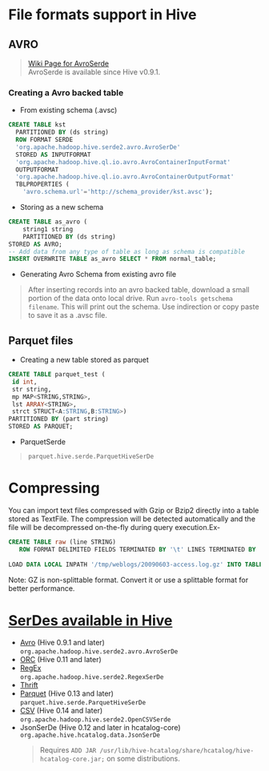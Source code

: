 # File formats support in Hive

## AVRO
> [Wiki Page for AvroSerde](https://cwiki.apache.org/confluence/display/Hive/AvroSerDe)   
> AvroSerde is available since Hive v0.9.1.

### Creating a Avro backed table

* From existing schema (.avsc)

```sql
CREATE TABLE kst
  PARTITIONED BY (ds string)
  ROW FORMAT SERDE
  'org.apache.hadoop.hive.serde2.avro.AvroSerDe'
  STORED AS INPUTFORMAT
  'org.apache.hadoop.hive.ql.io.avro.AvroContainerInputFormat'
  OUTPUTFORMAT
  'org.apache.hadoop.hive.ql.io.avro.AvroContainerOutputFormat'
  TBLPROPERTIES (
    'avro.schema.url'='http://schema_provider/kst.avsc');
```

* Storing as a new schema

```sql
CREATE TABLE as_avro (
    string1 string
    PARTITIONED BY (ds string)
STORED AS AVRO;
-- Add data from any type of table as long as schema is compatible
INSERT OVERWRITE TABLE as_avro SELECT * FROM normal_table;
```

* Generating Avro Schema from existing avro file
> After inserting records into an avro backed table, download a small portion of the data onto local drive.
Run `avro-tools getschema filename`. This will print out the schema. Use indirection or copy paste to save it as a .avsc file.

## Parquet files

* Creating a new table stored as parquet

```sql
CREATE TABLE parquet_test (
 id int,
 str string,
 mp MAP<STRING,STRING>,
 lst ARRAY<STRING>,
 strct STRUCT<A:STRING,B:STRING>) 
PARTITIONED BY (part string)
STORED AS PARQUET;
```

* ParquetSerde
> `parquet.hive.serde.ParquetHiveSerDe`


# Compressing
You can import text files compressed with Gzip or Bzip2 directly into a table stored as TextFile. The compression will be detected automatically and the file will be decompressed on-the-fly during query execution.Ex-
```sql
CREATE TABLE raw (line STRING)
   ROW FORMAT DELIMITED FIELDS TERMINATED BY '\t' LINES TERMINATED BY '\n';
 
LOAD DATA LOCAL INPATH '/tmp/weblogs/20090603-access.log.gz' INTO TABLE raw;
```

Note: GZ is non-splittable format. Convert it or use a splittable format for better performance.

# [SerDes available in Hive](https://cwiki.apache.org/confluence/display/Hive/LanguageManual+DDL#LanguageManualDDL-RowFormats&SerDe) 

* [Avro](https://cwiki.apache.org/confluence/display/Hive/AvroSerDe) (Hive 0.9.1 and later)  
    `org.apache.hadoop.hive.serde2.avro.AvroSerDe`
* [ORC](https://cwiki.apache.org/confluence/display/Hive/LanguageManual+ORC) (Hive 0.11 and later)
* [RegEx](https://cwiki.apache.org/confluence/display/Hive/GettingStarted#GettingStarted-ApacheWeblogData)   
    `org.apache.hadoop.hive.serde2.RegexSerDe`
* [Thrift](http://thrift.apache.org/)
* [Parquet](https://cwiki.apache.org/confluence/display/Hive/Parquet) (Hive 0.13 and later)  
    `parquet.hive.serde.ParquetHiveSerDe`
* [CSV](https://cwiki.apache.org/confluence/display/Hive/CSV+Serde) (Hive 0.14 and later)  
    `org.apache.hadoop.hive.serde2.OpenCSVSerde`
* JsonSerDe (Hive 0.12 and later in hcatalog-core)  
    `org.apache.hive.hcatalog.data.JsonSerDe`  
    > Requires `ADD JAR /usr/lib/hive-hcatalog/share/hcatalog/hive-hcatalog-core.jar;` on some distributions.